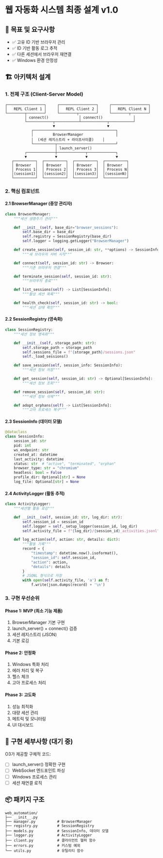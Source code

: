 
# 웹 자동화 시스템 최종 설계 v1.0

## 🎯 목표 및 요구사항
- ✅ 고유 ID 기반 브라우저 관리
- ✅ ID 기반 활동 로그 추적
- ✅ 다른 세션에서 브라우저 재연결
- ✅ Windows 환경 안정성

## 🏗️ 아키텍처 설계

### 1. 전체 구조 (Client-Server Model)

```
┌─────────────────┐     ┌─────────────────┐     ┌─────────────────┐
│   REPL Client 1 │     │   REPL Client 2 │     │   REPL Client N │
└────────┬────────┘     └────────┬────────┘     └────────┬────────┘
         │ connect()              │ connect()              │
         └────────────┬───────────┴────────────┬───────────┘
                      ▼                        ▼
            ┌──────────────────────────────────────┐
            │         BrowserManager               │
            │  (세션 레지스트리 + 라이프사이클)    │
            └──────────┬───────────────────────────┘
                       │ launch_server()
         ┌─────────────┼─────────────┬─────────────┐
         ▼             ▼             ▼             ▼
   ┌──────────┐  ┌──────────┐  ┌──────────┐  ┌──────────┐
   │ Browser  │  │ Browser  │  │ Browser  │  │ Browser  │
   │ Process 1│  │ Process 2│  │ Process 3│  │ Process N│
   │(session1)│  │(session2)│  │(session3)│  │(sessionN)│
   └──────────┘  └──────────┘  └──────────┘  └──────────┘
```

### 2. 핵심 컴포넌트

#### 2.1 BrowserManager (중앙 관리자)
```python
class BrowserManager:
    """세션 생명주기 관리"""

    def __init__(self, base_dir="browser_sessions"):
        self.base_dir = base_dir
        self.registry = SessionRegistry(base_dir)
        self.logger = logging.getLogger("BrowserManager")

    def create_session(self, session_id: str, **options) -> SessionInfo:
        """새 브라우저 서버 시작"""

    def connect(self, session_id: str) -> Browser:
        """기존 브라우저 연결"""

    def terminate_session(self, session_id: str):
        """브라우저 종료"""

    def list_sessions(self) -> List[SessionInfo]:
        """활성 세션 목록"""

    def health_check(self, session_id: str) -> bool:
        """세션 상태 확인"""
```

#### 2.2 SessionRegistry (영속화)
```python
class SessionRegistry:
    """세션 정보 영속화"""

    def __init__(self, storage_path: str):
        self.storage_path = storage_path
        self.sessions_file = f"{storage_path}/sessions.json"
        self._load_sessions()

    def save_session(self, session_info: SessionInfo):
        """세션 정보 저장"""

    def get_session(self, session_id: str) -> Optional[SessionInfo]:
        """세션 정보 조회"""

    def remove_session(self, session_id: str):
        """세션 정보 삭제"""

    def adopt_orphans(self) -> List[SessionInfo]:
        """고아 프로세스 복구"""
```

#### 2.3 SessionInfo (데이터 모델)
```python
@dataclass
class SessionInfo:
    session_id: str
    pid: int
    ws_endpoint: str
    created_at: datetime
    last_activity: datetime
    status: str  # "active", "terminated", "orphan"
    browser_type: str = "chromium"
    headless: bool = False
    profile_dir: Optional[str] = None
    log_file: Optional[str] = None
```

#### 2.4 ActivityLogger (활동 추적)
```python
class ActivityLogger:
    """세션별 활동 로깅"""

    def __init__(self, session_id: str, log_dir: str):
        self.session_id = session_id
        self.logger = self._setup_logger(session_id, log_dir)
        self.activity_file = f"{log_dir}/{session_id}_activities.jsonl"

    def log_action(self, action: str, details: dict):
        """활동 기록"""
        record = {
            "timestamp": datetime.now().isoformat(),
            "session_id": self.session_id,
            "action": action,
            "details": details
        }
        # JSONL 형식으로 저장
        with open(self.activity_file, 'a') as f:
            f.write(json.dumps(record) + '\n')
```

### 3. 구현 우선순위

#### Phase 1: MVP (최소 기능 제품)
1. BrowserManager 기본 구현
2. launch_server() + connect() 검증
3. 세션 레지스트리 (JSON)
4. 기본 로깅

#### Phase 2: 안정화
1. Windows 특화 처리
2. 에러 처리 및 복구
3. 헬스 체크
4. 고아 프로세스 처리

#### Phase 3: 고도화
1. 성능 최적화
2. 대량 세션 관리
3. 메트릭 및 모니터링
4. UI 대시보드

## 🔧 구현 세부사항 (대기 중)

O3가 제공할 구체적 코드:
- [ ] launch_server() 정확한 구현
- [ ] WebSocket 엔드포인트 파싱
- [ ] Windows 프로세스 관리
- [ ] 세션 재연결 로직

## 📦 패키지 구조

```
web_automation/
├── __init__.py
├── manager.py          # BrowserManager
├── registry.py         # SessionRegistry
├── models.py           # SessionInfo, 데이터 모델
├── logger.py           # ActivityLogger
├── client.py           # 클라이언트 헬퍼 함수
├── errors.py           # 커스텀 예외
└── utils.py            # 유틸리티 함수
```
